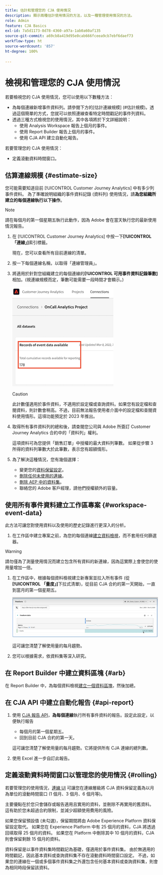 ```yaml
---
title: 估計和管理您的 CJA 使用情況
description: 顯示兩種估計使用情況的方法，以及一種管理使用情況的方法。
role: Admin
feature: CJA Basics
exl-id: 7a5d1173-8d78-4360-a97a-1ab0a60af135
source-git-commit: a69cb8a419d95e0cab666fceea9cb7ebf6daef73
workflow-type: ht
source-wordcount: '857'
ht-degree: 100%

---
```


# 檢視和管理您的 CJA 使用情況

若要檢視您的 CJA 使用情況，您可以使用以下數種方法：

* 為每個連線新增事件資料列。請參閱下方的[估計連線規模] (#估計規模)。透過這個簡單的方式，您就可以依照連線查看特定時間戳記的事件列資料。
* 透過三種方式檢視您的使用情況，其中各項將於下文詳細說明：
   * 使用 Analysis Workspace 報告上個月的事件。
   * 使用 Report Builder 報告上個月的事件。
   * 使用 CJA API 建立自動化報告。

若要管理您的 CJA 使用情況：

* 定義滾動資料時間窗口。

## 估算連線規模 {#estimate-size}

您可能需要知道目前 [!UICONTROL Customer Journey Analytics] 中有多少列事件資料。 為了準確說明組織的事件資料記錄 (資料列) 使用情況，請&#x200B;**為您組織所建立的每個連線執行以下操作**。

>[!NOTE]
>
>請在每個月的第一個星期五執行此動作，因為 Adobe 會在當天執行您的最新使用情況報告。

1. 在 [!UICONTROL Customer Journey Analytics] 中按一下&#x200B;**[!UICONTROL 「連線」]**&#x200B;索引標籤。

   現在，您可以查看所有目前連線的清單。

1. 按一下每個連線名稱，以取得「連線管理員」。

1. 將適用於針對您組織建立的每個連線的&#x200B;**[!UICONTROL 可用事件資料記錄筆數]**&#x200B;相加。(視連線規模而定，筆數可能需要一段時間才會顯示。)

   ![事件資料](assets/event-data.png)

   >[!CAUTION]
   >
   >   此計數僅適用於事件資料，不適用於設定檔或查詢資料。如果您有設定檔和查閱資料，則計數會稍高。不過，目前無法報告使用者介面中的設定檔和查閱資料使用情形。這項功能預定於 2023 年推出。

1. 取得所有事件資料列的總和後，請查閱您公司與 Adobe 所簽訂 Customer Journey Analytics 合約中的「資料列」權利。

   這項資料可為您提供「銷售訂單」中授權的最大資料列筆數。 如果從步驟 3 所得的資料列筆數大於此筆數，表示您有超額情形。

1. 為了解決這種情況，您有幾個選擇：

   * 變更您的[資料保留設定](https://experienceleague.adobe.com/docs/analytics-platform/using/cja-connections/manage-connections.html?lang=zh-Hant#set-rolling-window-for-connection-data-retention)。
   * [刪除任何未使用的連線](https://experienceleague.adobe.com/docs/analytics-platform/using/cja-overview/cja-faq.html?lang=zh-Hant#implications-of-deleting-data-components)。
   * [刪除 AEP 中的資料集](https://experienceleague.adobe.com/docs/analytics-platform/using/cja-overview/cja-faq.html?lang=zh-Hant#implications-of-deleting-data-components)。
   * 聯絡您的 Adobe 客戶經理，請他們授權額外的容量。

## 使用所有事件資料建立工作區專案 {#workspace-event-data}

此方法可讓您對使用資料以及使用的歷史記錄進行更深入的分析。

1. 在工作區中建立專案之前，為您的每個連線[建立資料檢視](/help/data-views/create-dataview.md)，而不套用任何篩選器。

>[!WARNING]
>
>    請勿僅為了測量使用情況而建立包含所有資料的新連線，因為這實際上會使您的使用量增加一倍。

1. 在工作區中，根據每個資料檢視建立新專案並拉入所有事件 (從&#x200B;**[!UICONTROL 「量度」]**&#x200B;下拉式清單)，從目前 CJA 合約的第一天開始，一直到當月的第一個星期五。

   ![事件](assets/events-usage.png)

   這可讓您清楚了解使用量的每月趨勢。

1. 您可以根據需求，依資料集等深入研究。

## 在 Report Builder 中建立資料區塊 {#arb}

在 Report Builder 中，為每個資料檢視[建立一個資料區塊](/help/report-builder/create-a-data-block.md)，然後加總。

## 在 CJA API 中建立自動化報告 {#api-report}

1. 使用 [CJA 報告 API](https://developer.adobe.com/cja-apis/docs/api/#tag/Reporting-API)，**為每個連線**&#x200B;執行所有事件資料的報告。設定此設定，以便執行報告

   * 每個月的第一個星期五。
   * 回到目前 CJA 合約的第一天。

   這可讓您清楚了解使用量的每月趨勢。它將提供所有 CJA 連線的總列數。

1. 使用 Excel 進一步自訂此報告。

## 定義滾動資料時間窗口以管理您的使用情況 {#rolling}

若要管理您的使用情況，[連線 UI](/help/connections/create-connection.md) 可讓您在連線層級將 CJA 資料保留定義為以月為單位的滾動時間窗口 (1 個月、3 個月、6 個月等)。

主要優點在於您只會儲存或報告適用且實用的資料，並刪除不再實用的舊資料。 這有助於您未超過合約限制，並減少超額使用費用的風險。

如果您保留預設值 (未勾選)，保留期間將由 Adobe Experience Platform 資料保留設定取代。 如果您在 Experience Platform 中有 25 個月的資料，CJA 將透過回填取得 25 個月的資料。 如果您在 Platform 中刪除其中 10 個月的資料，CJA 則會保留剩餘 15 個月的資料。

資料保留是以事件資料集時間戳記為基礎，僅適用於事件資料集。 由於無適用的時間戳記，因此基本資料或查詢資料集不存在滾動資料時間窗口設定。 不過，如果您的連線在一個或多個事件資料集之外還包含任何基本資料或查詢資料集，則會為相同時段保留該資料。

